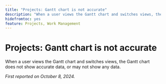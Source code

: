 ```yaml
---
title: "Projects: Gantt chart is not accurate"
description: "When a user views the Gantt chart and switches views, the Gantt chart does not show accurate data, or may not show any data. "
hidefromtoc: yes
feature: Projects, Work Management
---
```


# Projects: Gantt chart is not accurate

When a user views the Gantt chart and switches views, the Gantt chart does not show accurate data, or may not show any data. 

_First reported on October 8, 2024._
